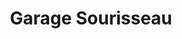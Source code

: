 ---
title: "Garage Sourisseau"
url: /pontchateau/garage-sourisseau/
shop: réparation de voitures
---